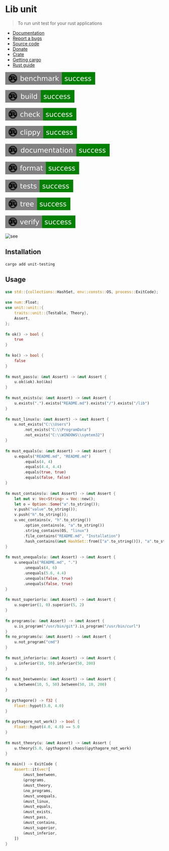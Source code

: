 # Lib unit

> To run unit test for your rust applications

* [Documentation](https://docs.rs/unit-testing/)
* [Report a bugs](https://github.com/taishingi/zuu/issues)
* [Source code](https://github.com/taishingi/zuu/tree/master/src/unit-testing)
* [Donate](https://www.paypal.com/donate/?hosted_button_id=LTYH2BXQF57AA)
* [Crate](https://crates.io/crates/unit-testing)
* [Getting cargo](https://doc.rust-lang.org/cargo/getting-started/installation.html)
* [Rust guide](https://doc.rust-lang.org/cargo/guide/)

![bencmark](badges/benchmark.svg)

![build](badges/build.svg)

![check](badges/check.svg)

![clippy](badges/clippy.svg)

![documentation](badges/documentation.svg)

![format](badges/format.svg)

![tests](badges/tests.svg)

![tests](badges/tree.svg)

![tests](badges/verify.svg)

![see](https://raw.githubusercontent.com/taishingi/unit-testing/master/unit.gif)

## Installation

```shell
cargo add unit-testing
```

## Usage

```rust
use std::{collections::HashSet, env::consts::OS, process::ExitCode};

use num::Float;
use unit::unit::{
    traits::unit::{Testable, Theory},
    Assert,
};

fn ok() -> bool {
    true
}

fn ko() -> bool {
    false
}

fn must_pass(u: &mut Assert) -> &mut Assert {
    u.ok(&ok).ko(&ko)
}

fn must_exists(u: &mut Assert) -> &mut Assert {
    u.exists(".").exists("README.md").exists("/").exists("/lib")
}

fn must_linux(u: &mut Assert) -> &mut Assert {
    u.not_exists("C:\\Users")
        .not_exists("C:\\ProgramData")
        .not_exists("C:\\WINDOWS\\symtem32")
}

fn must_equals(u: &mut Assert) -> &mut Assert {
    u.equals("README.md", "README.md")
        .equals(4, 4)
        .equals(4.4, 4.4)
        .equals(true, true)
        .equals(false, false)
}

fn must_contains(u: &mut Assert) -> &mut Assert {
    let mut v: Vec<String> = Vec::new();
    let o = Option::Some("a".to_string());
    v.push("value".to_string());
    v.push("h".to_string());
    u.vec_contains(v, "h".to_string())
        .option_contains(o, "a".to_string())
        .string_contains(OS, "linux")
        .file_contains("README.md", "Installation")
        .hash_contains(&mut HashSet::from(["a".to_string()]), "a".to_string())
}

fn must_unequals(u: &mut Assert) -> &mut Assert {
    u.unequals("README.md", ".")
        .unequals(4, 6)
        .unequals(5.6, 4.4)
        .unequals(false, true)
        .unequals(false, true)
}

fn must_superior(u: &mut Assert) -> &mut Assert {
    u.superior(1, 0).superior(5, 2)
}

fn programs(u: &mut Assert) -> &mut Assert {
    u.is_program("/usr/bin/git").is_program("/usr/bin/curl")
}
fn no_programs(u: &mut Assert) -> &mut Assert {
    u.not_program("cmd")
}

fn must_inferior(u: &mut Assert) -> &mut Assert {
    u.inferior(10, 50).inferior(50, 200)
}

fn must_beetween(u: &mut Assert) -> &mut Assert {
    u.between(10, 5, 50).between(50, 10, 200)
}

fn pythagore() -> f32 {
    Float::hypot(3.0, 4.0)
}

fn pythagore_not_work() -> bool {
    Float::hypot(4.0, 4.0) == 5.0
}

fn must_theory(u: &mut Assert) -> &mut Assert {
    u.theory(5.0, &pythagore).chaos(&pythagore_not_work)
}

fn main() -> ExitCode {
    Assert::it(vec![
        &must_beetween,
        &programs,
        &must_theory,
        &no_programs,
        &must_unequals,
        &must_linux,
        &must_equals,
        &must_exists,
        &must_pass,
        &must_contains,
        &must_superior,
        &must_inferior,
    ])
}
```
